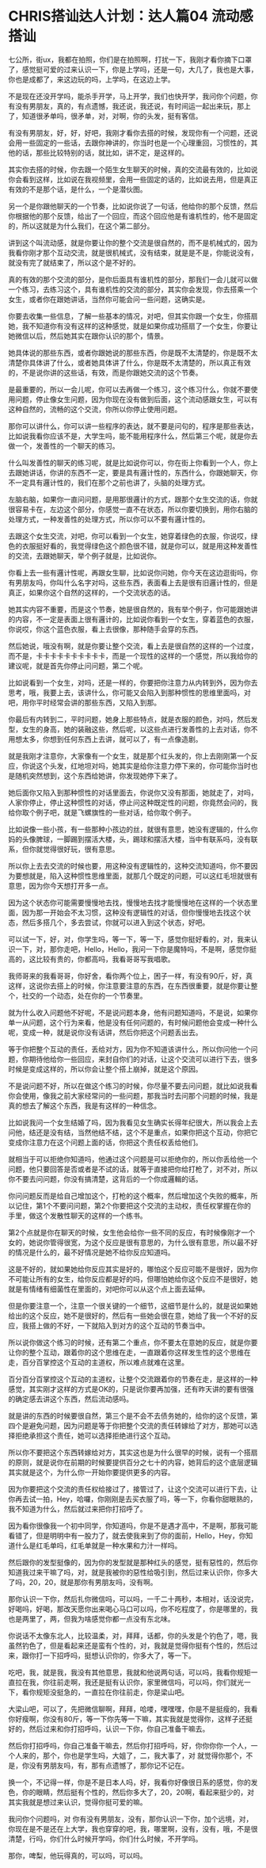 # CHRIS搭讪达人计划：达人篇04 流动感搭讪

七公所，街ux，我都在拍照，你们是在拍照啊，打扰一下，我刚才看你摘下口罩了，感觉挺可爱的过来认识一下，你是上学吗，还是一句，大几了，我也是大事，你也是成都了，来这边玩的吗，上学吗，在这边上学。

不是现在还没开学吗，能杀手开学，马上开学，我们也快开学，我问你个问题，你有没有男朋友，真的，有点遗憾，我还说，我还说，有时间运一起出来玩，那上了，知道很矛单吗，很矛单，对，对啊，你的头发，挺有客信。

有没有男朋友，好，好，好吧，我刚才看你去搭的时候，发现你有一个问题，还说会用一些固定的一些话，去跟你神讲的，你当时也是一个心理重回，习惯性的，其他的话，那些比较特别的话，就比如，讲不定，是这样的。

其实你去搭的时候，你去跟一个陌生女生聊天的时候，真的交流最有效的，比如说你会看到这样，比如说在我视频里，会用一些固定的话的，比如说去用，但是真正有效的不是那个话，是什么，一个是潜伙图。

另一个是你跟他聊天的一个节奏，比如说你说了一句话，他给你的那个反馈，然后你根据他的那个反馈，给出了一个回应，而这个回应他是有谁机性的，他不是固定的，所以这就是为什么我们，在这个第二部分。

讲到这个叫流动感，就是你要让你的整个交流是很自然的，而不是机械式的，因为我看你刚才那个互动交流，就是很机械式，没有结束，就是是不是，你能说没有，就没有完了就结束了，所以这个是不好的。

真的有效的那个交流的部分，是你后面具有谁机性的部分，那我们一会儿就可以做一个练习，去练习这个，具有谁机性的交流的部分，其实你会发现，你去搭乘一个女生，或者你在跟她讲话，当然你可能会问一些问题，这确实是。

你要去收集一些信息，了解一些基本的情况，对吧，但其实你跟一个女生，你搭扇她，我不知道你有没有这样的这种感觉，就是如果你成功搭扇了一个女生，你要让她微信以后，然后她其实在跟你认识的那个，情景。

她具体说的那些东西，或者你跟她说的那些东西，你是既不太清楚的，你是既不太清楚你具体讲了什么，或者她具体讲了什么，你是既不太清楚的，所以真正有效的，不是说你讲的这些话，有效，而是你跟她交流的这个节奏。

是最重要的，所以一会儿呢，你可以去再做一个练习，这个练习什么，你就不要使用问题，停止像女生问题，因为你现在没有做到后面，这个流动感跟女生，可以有这种自然的，流畅的这个交流，你所以你停止使用问题。

那你可以讲什么，你可以讲一些程序的表达，就不要是问句的，程序是那些表达，比如说我看你应该不是，大学生吗，能不能用程序什么，然后第三个呢，就是你去做一个，发善性的一个聊天的练习。

什么叫发善性的聊天的练习呢，就是比如说你可以，你在街上你看到一个人，你上去跟她讲话，你讲的东西不一定，要是具有邏计性的，东西什么，你跟她聊天，你不一定具有邏计性的，我们在那个之前也讲了，头脑的处理方式。

左脑右脑，如果你一直问问题，是用那很邏计的方式，跟那个女生交流的话，你就很容易卡在，左边这个部分，你感觉一直不在状态，所以你要切换到，用你右脑的处理方式，一种发善性的处理方式，所以你可以不要有邏计性的。

去跟这个女生交流，对吧，你可以看到一个女生，她穿着绿色的衣服，你说哎，绿色的衣服挺好看的，我觉得绿色这个颜色很不错，就是你可以，就是用这种发善性的交流，去跟她聊天，举个例子就是，比如说你。

你看上去一些有邏计性呢，再跟女生聊，比如说你问她，你今天在这边逛街吗，你有男朋友吗，你叫什么名字对吗，这些东西，表面看上去是很有旧邏计性的，但是真正，如果你这个自然的这样的，一个交流状态的话。

她其实内容不重要，而是这个节奏，她是很自然的，我有举个例子，你可能跟她讲的内容，不一定是表面上很有邏计的，比如说你看到一个女生，穿着蓝色的衣服，你说哎，你这个蓝色衣服，看上去很像，那种随手会穿的东西。

然后她说，哦没有啊，就是你要让整个交流，看上去是很自然的这样的一个过度，而不是，卡卡卡卡卡卡卡卡卡卡，而是一个现性的这样的一个感觉，所以我给你的建议呢，就是首先你停止问问题，第二个呢。

比如说看到一个女生，对吗，还是一样的，你要把你注意力从内转到外，因为你去思考，哦，我要上去，该讲什么，你可能又会陷入到那种惯性的思维里面吗，对吧，用你平时经常会讲的那些东西，又陷入到那。

你最后有内转到二，平时问题，她身上那些特点，就是衣服的颜色，对吗，然后发型，女生的身高，她的装融这些，然后呢，以这些点进行发善性的上去对话，你不用想太多，你想到任何东西上去讲，就可以了，有一点像造剧。

就是我刚才注意你，大家像有一个女生，就是那个红头发的，你上去刚刚第一个反应，你说这个头发，红地坦对吗，她其实是给你注意力停下来的，你可能你当时也是随机突然想到，这个东西给她讲，你发现她停下来了。

她后面你又陷入到那种惯性的对话里面去，你说你又没有那面，她就走了，对吗，人家你停止，停止这种惯性的对话，停止问这种既定性的问题，你竟然会问的，我给你取个例子吧，就是飞螺旗性的一些对话，给你取个例子。

比如说像一些小孩，有一些那种小孩边的丝，就很有意思，她没有逻辑的，什么你妈的头像脾球，一脚踢到摆活大楼，头，踢球和摆活大楼，当中有联系吗，没有联系，但你就觉得很好玩，很有意思。

所以你上去去交流的时候也要，用这种没有逻辑性的，这种交流知道吗，你不要因为要想就是，陷入这种惯性思维里面，就那几个既定的问题，可以这红毛坦就很有意思，因为你今天想打开多一点。

因为这个状态你可能需要慢慢地去找，慢慢地去找才能慢慢地在这样的一个状态里面，因为那一开始会不太习惯，这种没有逻辑性的对话，但你慢慢地去找这个状态，然后多搭几个，多去尝试，你就可以进入到这个状态，好吧。

可以试一下，好，对，你学生吗，等一下，等一下，感觉你挺好看的，对，我来认识一下，对，那你走吧，Hello，Hello，我问一下你是魔特吗，不是啊，感觉你挺高的，这比较有贵的，你都高吗，我看哥哥写我唱歌。

我师哥来的我看哥哥，你好舍，看你两个位上，困子一样，有没有90斤，好，真这样，这说你去搭上的时候，你注意要注意的东西，在东西很重要，就是你要让整个，社交的一个动态，处在你的一个节奏里。

就为什么收入问题他不好呢，不是说问题本身，他有问题知道吗，不是说，如果你单一从问题，这个行为来看，他是没有任何问题的，有时候问题他会变成一种什么呢，变成一种，就是说你没有话讲，然后你把这个问题丢出去。

等于你把整个互动的责任，丢给对方，因为你不知道该讲什么，所以你问他一个问题，你期待他给你一些回应，来封自你们的对话，让这个交流可以进行下去，很多时候是变成这样的，所以你会让整个搭上崩掉，就是这个原因。

不是说问题不好，所以在做这个练习的时候，你尽量不要去问问题，就比如说我看你会使用，像我之前大家经常问的一些问题，那我当时去问那个问题的时候，我是真的想去了解这个东西，我是有这样的一种信念。

比如说我问一个女生结婚了吗，因为我看见女生确实长得年纪很大，所以我会上去问他，结还是没有结，当然他结不结，这个不是重点，如果你把这个互动，你把它变成你注意力在这个问题上面的话，你把这个责任权丢给他们。

就相当于可以拒绝你知道吗，他通过这个问题是可以拒绝你的，所以你丢给他一个问题，他只要回答是否或者是不试的话，就等于直接把你给打枪了，对不对，所以你不要去问问题，你没有搞清楚，这背后的一个你成邏輯的话。

你问问题反而是给自己增加这个，打枪的这个概率，然后增加这个失败的概率，所以记住，第1个不要问问题，第2个你要把这个交流的主动权，责任权掌握在你的手里，做这个发散性聊天的这样的一个练书。

第2个点就是你在聊天的时候，女生他会给你一些不同的反应，有时候像刚才一个女的，她说你管得很宽，为这个反应是很有意思的，为什么很有意思，所以最不好的情况是什么的，最不好情况是她不给你反应知道吗。

这是不好的，就如果她给你反应其实是好的，哪怕这个反应可能不是很好，因为你不可能让所有的女生，给你反应都是好的吗，但哪怕她给你这个反应不是很好，她就是有情绪有细菌性在里面的，对吧你可以从这个点上面去延伸。

但是你要注意一个，注意一个很关键的一个细节，这细节是什么的，就是说如果她给出的这个反应，她不是很好的，然后有一些她会很在意，她给了我一个不好的反应，我搭上做的不好，一下就陷入到对方的这个互动的节奏当中。

所以说你做这个练习的时候，还有第二个重点，你不要太在意她的反应，就是你要让你的整个互动，跟着你的这个思维在走，一直跟着你这样发生性的这个思维在走，百分百掌控这个互动的主道权，所以难点就难在这里。

百分百分百掌控这个互动的主道权，让整个交流跟着你的节奏在走，是这样的一种感觉，其实刚才这样的方式是OK的，只是说你要再加强，还有昨天讲的要有很强的确定感去讲这个东西，然后流动感吗。

就是讲的东西的时候要很自然，第三个是不会不去债务她的，给你的这个反馈，第四个是避免问题，因为问题是等于你把整个交流的责任转嫁给了对方，那她可以选择拒绝承担这个责任，她可以选择拒绝进行这个互动。

所以你不要把这个东西转嫁给对方，其实这也是为什么很早的时候，说有一个搭扇的原则，就是说你在前期的时候要提供百分之七十的内容，她背后的这个底层逻辑其实就是这个，为什么你一开始你要提供更多的内容。

因为你要把这个交流的责任权给接过了，接管过了，让这个交流可以进行下去，让你再去试一拍，Hey，哈囉，你刚刚是去买衣服了吗，等一下，你看你甜眼熟的，我不知道为什么，然后就过来把你打招呼了。

因为看你很像我一个初中同学，你知道吗，你是不是遇才高中，不是啊，那我可能看错了，但是明明中有一股力了，就去使我来到了你的面前，Hello，Hey，你知道什么是红毛单吗，红毛单就是一种水果和力汁一样吗。

然后跟你的发型挺像的，因为你的发型就是那种红头的感觉，挺有惡性的，然后你知道我过来干嘛了吗，对，就是我被你的惡性给吸引到，然后过来认识你，你多大了吗，20，20，就是那你有男朋友吗，没有啊。

那你认识一下你，然后扎你微信吗，可以吗，一千二十两秒，本相对，话没说完，好喝吗，好喝，那改天愿你出来喝心马口可以吗，你不吃程度了，你是哪里的，我也是两里了，两，但我为啥感觉你都一点没有东北味。

你说话不太像东北人，比较温柔，对，拜拜，话都，你的头发是个钓色了，嗯，我虽然钓色了，但是看起来还是蛮有个性的，对，我就是觉得你挺有个性的，然后过来，跟你打一下招呼吗，挺想认识你的，你多大了，等一下。

吃吧，我，就是我，我没有其他意思，我就和他说两句话，可以吗，我看你规矩一直拉在我，你往前走啊，我还是挺有认识你，家里微信吗，可以吗，你们就光一下，看你规矩没挺急的，一直拉在你往前走，你是梁山吧。

大梁山吧，可以了，先把微信聊啊，拜拜，哈喽，嘿嘿嘿，你是不是挺瘦的，我看你好瘦啊，你没有80斤，等一下你先等一下嘛，其实我就是觉得你，这样子还挺好的，然后过来和你打招呼吗，认识一下你，你自己准备干嘛去。

然后你打招呼吗，你自己准备干嘛去，然后你打招呼吗，好，你你你你一个人，一个人来的，那个，你也是学生吗，大姐了，二，我大事了，对 就觉得你那个，不是，你没有男朋友吗，有，那有点遗憾了，那你记不记在。

换一个，不记得一样，你是不是日本人吗，好，我看你好像很日系的感觉，你的发色，你的眼睛，然后挺有个性的，然后你多大了，20，20啊，看起来挺少的，对 其实我就是想过来认识，觉得你挺可爱的嘛。

我问你个问题吗，对 你有没有男朋友，没有，那你认识一下你，加个远境，对，你现在是不是还在上大学，我也穿穿的吧，我，哪里啊，没有，没有，哦，不是很清楚，行吗，你们什么时候开学吗，你们什么时候，不开学吗。

那你，啤梨，他玩得真的，可以吗，可以吗。